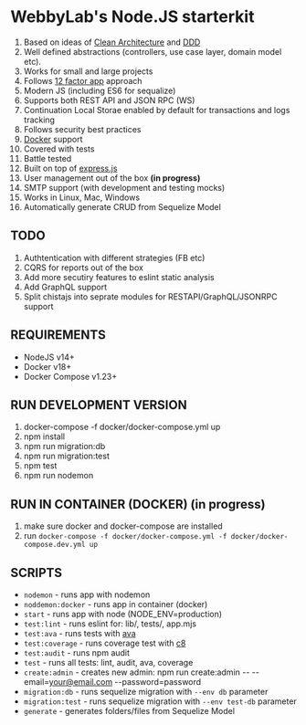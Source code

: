 # WebbyLab's Node.JS starterkit

1. Based on ideas of [Clean Architecture](https://blog.cleancoder.com/uncle-bob/2012/08/13/the-clean-architecture.html) and [DDD](https://dddcommunity.org/)
2. Well defined abstractions (controllers, use case layer, domain model etc).
3. Works for small and large projects
4. Follows [12 factor app](https://12factor.net/) approach
5. Modern JS (including ES6 for sequalize)
6. Supports both REST API and JSON RPC (WS)
7. Continuation Local Storae enabled by default for transactions and logs tracking 
8. Follows security best practices
9. [Docker](https://docs.docker.com/) support
10. Covered with tests
11. Battle tested
12. Built on top of [express.js](https://expressjs.com/)
13. User management out of the box **(in progress)**
14. SMTP support (with development and testing mocks)
15. Works in Linux, Mac, Windows
16. Automatically generate CRUD from Sequelize Model

## TODO
1. Authtentication with different strategies (FB etc)
2. CQRS for reports out of the box
3. Add more secutiry features to eslint static analysis
4. Add GraphQL support
5. Split chistajs into seprate modules for RESTAPI/GraphQL/JSONRPC support

## REQUIREMENTS
* NodeJS v14+
* Docker v18+
* Docker Compose v1.23+

## RUN DEVELOPMENT VERSION
1. docker-compose -f docker/docker-compose.yml up
2. npm install
3. npm run migration:db
4. npm run migration:test
5. npm test
6. npm run nodemon

## RUN IN CONTAINER (DOCKER) (in progress)
1. make sure docker and docker-compose are installed 
2. run `docker-compose -f docker/docker-compose.yml -f docker/docker-compose.dev.yml up`

## SCRIPTS
* `nodemon` - runs app with nodemon
* `noddemon:docker` - runs app in container (docker)
* `start` - runs app with node (NODE_ENV=production)
* `test:lint` - runs eslint for: lib/, tests/, app.mjs
* `test:ava` - runs tests with [ava](https://github.com/avajs/ava)
* `test:coverage` - runs coverage test with [c8](https://github.com/bcoe/c8)
* `test:audit` - runs npm audit
* `test` - runs all tests: lint, audit, ava, coverage
* `create:admin` - creates new admin: npm run create:admin -- --email=your@email.com --password=password
* `migration:db` - runs sequelize migration with `--env db` parameter
* `migration:test` - runs sequelize migration with `--env test-db` parameter
* `generate` - generates folders/files from Sequelize Model

